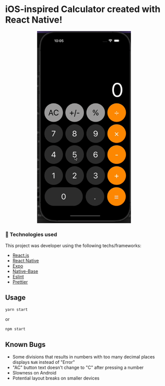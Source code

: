 # iOS-inspired Calculator created with React Native!

<p align="center">
  <img src="assets/demo-video.gif" width="300px" />
</p>

### :rocket: Technologies used

This project was developer using the following techs/frameworks:

- [React.js](https://react.dev/)
- [React Native](https://reactnative.dev/)
- [Expo](https://expo.io/)
- [Native-Base](https://nativebase.io)
- [Eslint](https://www.npmjs.com/package/eslint)
- [Prettier](https://www.styled-components.com/)

## Usage

```sh
yarn start
```
or
```sh
npm start
```

## Known Bugs
- Some divisions that results in numbers with too many decimal places displays ```NaN``` instead of "Error"
- "AC" button text doesn't change to "C" after pressing a number
- Slowness on Android
- Potential layout breaks on smaller devices

